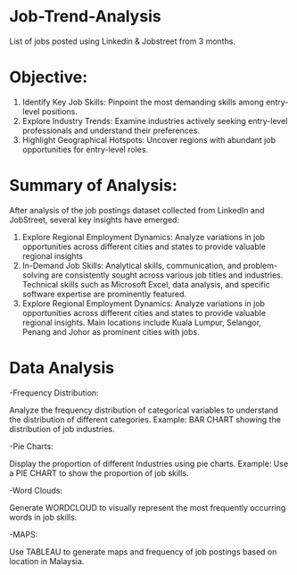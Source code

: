 # Job-Trend-Analysis

List of jobs posted using Linkedin & Jobstreet from 3 months.

# Objective:

1. Identify Key Job Skills: Pinpoint the most demanding skills among entry-level positions.
2. Explore Industry Trends: Examine industries actively seeking entry-level professionals and understand their preferences.
3. Highlight Geographical Hotspots: Uncover regions with abundant job opportunities for entry-level roles.

# Summary of Analysis:
After analysis of the job postings dataset collected from LinkedIn and JobStreet, several key insights have emerged:

1. Explore Regional Employment Dynamics: Analyze variations in job opportunities across different cities and states to provide valuable regional insights
2. In-Demand Job Skills: Analytical skills, communication, and problem-solving are consistently sought across various job titles and industries. Technical skills such as Microsoft Excel, data analysis, and specific software expertise are prominently featured.
3. Explore Regional Employment Dynamics: Analyze variations in job opportunities across different cities and states to provide valuable regional insights. Main locations include Kuala Lumpur, Selangor, Penang and Johor as prominent cities with jobs.


# Data Analysis

-Frequency Distribution: 

Analyze the frequency distribution of categorical variables to understand the distribution of different categories.
Example: BAR CHART showing the distribution of job industries.

-Pie Charts:

Display the proportion of different Industries using pie charts.
Example: Use a PIE CHART to show the proportion of job skills.

-Word Clouds:

Generate WORDCLOUD to visually represent the most frequently occurring words in job skills.

-MAPS:

Use TABLEAU to generate maps and frequency of job postings based on location in Malaysia.



